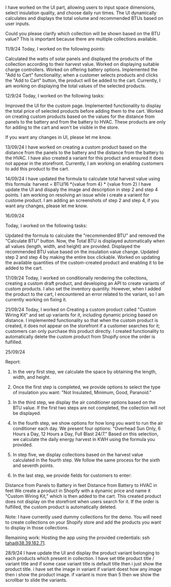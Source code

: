 I have worked on the UI part, allowing users to input space dimensions, select insulation quality, and choose daily run times. The UI dynamically calculates and displays the total volume and recommended BTUs based on user inputs.

Could you please clarify which collection will be shown based on the BTU value? This is important because there are multiple collections available.



11/9/24
Today, I worked on the following points:

Calculated the watts of solar panels and displayed the products of the collection according to their harvest value.
Worked on displaying suitable charge controllers.
Worked on offering battery options.
Implemented the "Add to Cart" functionality; when a customer selects products and clicks the "Add to Cart" button, the product will be added to the cart.
Currently, I am working on displaying the total values of the selected products.


12/9/24
Today, I worked on the following tasks:

Improved the UI for the custom page.
Implemented functionality to display the total price of selected products before adding them to the cart.
Worked on creating custom products based on the values for the distance from panels to the battery and from the battery to HVAC. These products are only for adding to the cart and won't be visible in the store.

If you want any changes in UI, please let me know.



13/09/24
I have worked on creating a custom product based on the distance from the panels to the battery and the distance from the battery to the HVAC. I have also created a variant for this product and ensured it does not appear in the storefront. Currently, I am working on enabling customers to add this product to the cart.


14/09/24
I have updated the formula to calculate total harvest value using this formula: 
    harvest = BTU/16 *{value from 4} * {value from 2}
I have update the UI and dispaly the image and description in step 2 and step 4 points.
I am working on resolving an issue while i create a varient for custome product.
I am adding an screenshots of step 2 and step 4, if you want any changes, please let me know.


16/09/24

Today, I worked on the following tasks:

Updated the formula to calculate the "recommended BTU" and removed the "Calculate BTU" button. Now, the Total BTU is displayed automatically when all values (length, width, and height) are provided.
Displayed the recommended BTU value based on the insulation value change.
Updated step 2 and step 4 by making the entire box clickable.
Worked on updating the available quantities of the custom-created product and enabling it to be added to the cart.


17/09/24
Today,
 I worked on conditionally rendering the collections, creating a custom draft product, and developing an API to create variants of custom products. I also set the inventory quantity. However, when I added the product to the cart, I encountered an error related to the variant, so I am currently working on fixing it.


 21/09/24
Today, I worked on 
Creating a custom product called "Custom Wiring Kit" and set up variants for it, including dynamic pricing based on distance. I implemented functionality so that when the custom product is created, it does not appear on the storefront if a customer searches for it; customers can only purchase this product directly. I created functionality to automatically delete the custom product from Shopify once the order is fulfilled.




25/09/24

Report:

1. In the very first step, we calculate the space by obtaining the length, width, and height.

2. Once the first step is completed, we provide options to select the type of insulation you want: "Not Insulated, Minimum, Good, Paranoid."

3. In the third step, we display the air conditioner options based on the BTU value. If the first two steps are not completed, the collection will not be displayed.

4. In the fourth step, we show options for how long you want to run the air conditioner each day. We present four options: "Overhead Sun Only, 6 Hours a Day, 12 Hours a Day, Full Blast 24/7." Based on this selection, we calculate the daily energy harvest in KWH using the formula you provided.

5. In step five, we display collections based on the harvest value calculated in the fourth step. We follow the same process for the sixth and seventh points.

6. In the last step, we provide fields for customers to enter:

Distance from Panels to Battery in feet
Distance from Battery to HVAC in feet
We create a product in Shopify with a dynamic price and name it "Custom Wiring Kit," which is then added to the cart. This created product does not display on the storefront when users search for it. If the order is fulfilled, the custom product is automatically deleted.


Note:
I have currently used dummy collections for the demo. You will need to create collections on your Shopify store and add the products you want to display in those collections.


Remaining work: Hosting the app using the provided credentials: ssh taha@38.39.182.71.




28/9/24
 I have update the UI and display the product variant belonging to each products which present in collection.
 I have set title product title / variant title and if some case variant title is default title then i just show the product title.
 i have set the image in variant if variant doest how any image then i show the product image.
 if variant is more than 5 then we show the scrollbar to slide the variants. 
